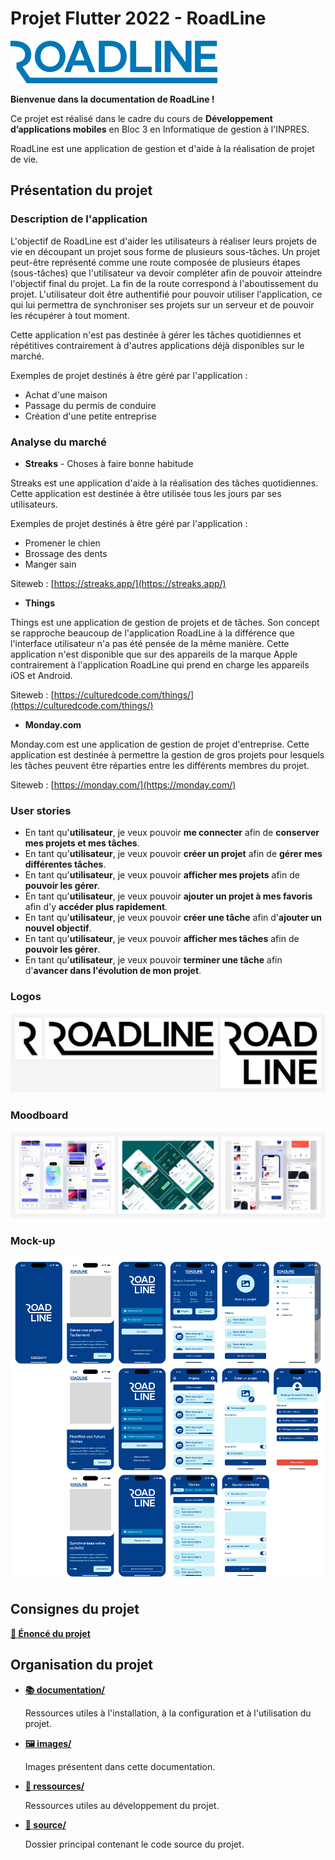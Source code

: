 # Projet Flutter 2022 - RoadLine

![APPNAME](images/logo.png)

__Bienvenue dans la documentation de RoadLine !__

Ce projet est réalisé dans le cadre du cours de **Développement d’applications mobiles** en Bloc 3 en Informatique de gestion à l'INPRES.

RoadLine est une application de gestion et d'aide à la réalisation de projet de vie.

## Présentation du projet

### Description de l'application

L'objectif de RoadLine est d'aider les utilisateurs à réaliser leurs projets de vie en découpant un projet sous forme de plusieurs sous-tâches. Un projet peut-être représenté comme une route composée de plusieurs étapes (sous-tâches) que l'utilisateur va devoir compléter afin de pouvoir atteindre l'objectif final du projet. La fin de la route correspond à l'aboutissement du projet. L'utilisateur doit être authentifié pour pouvoir utiliser l'application, ce qui lui permettra de synchroniser ses projets sur un serveur et de pouvoir les récupérer à tout moment.

Cette application n'est pas destinée à gérer les tâches quotidiennes et répétitives contrairement à d'autres applications déjà disponibles sur le marché.

Exemples de projet destinés à être géré par l'application :

- Achat d'une maison
- Passage du permis de conduire
- Création d'une petite entreprise

### Analyse du marché

- **Streaks** - Choses à faire bonne habitude

Streaks est une application d'aide à la réalisation des tâches quotidiennes. Cette application est destinée à être utilisée tous les jours par ses utilisateurs.

Exemples de projet destinés à être géré par l'application :

- Promener le chien
- Brossage des dents
- Manger sain

Siteweb : [https://streaks.app/](https://streaks.app/)

- **Things**

Things est une application de gestion de projets et de tâches. Son concept se rapproche beaucoup de l'application RoadLine à la différence que l'interface utilisateur n'a pas été pensée de la même manière. Cette application n'est disponible que sur des appareils de la marque Apple contrairement à l'application RoadLine qui prend en charge les appareils iOS et Android.

Siteweb : [https://culturedcode.com/things/](https://culturedcode.com/things/)

- **Monday.com**

Monday.com est une application de gestion de projet d'entreprise. Cette application est destinée à permettre la gestion de gros projets pour lesquels les tâches peuvent être réparties entre les différents membres du projet.

Siteweb : [https://monday.com/](https://monday.com/)

### User stories

- En tant qu'**utilisateur**, je veux pouvoir **me connecter** afin de **conserver mes projets et mes tâches**.
- En tant qu'**utilisateur**, je veux pouvoir **créer un projet** afin de **gérer mes différentes tâches**.
- En tant qu'**utilisateur**, je veux pouvoir **afficher mes projets** afin de **pouvoir les gérer**.
- En tant qu'**utilisateur**, je veux pouvoir **ajouter un projet à mes favoris** afin d'y **accéder plus rapidement**.
- En tant qu'**utilisateur**, je veux pouvoir **créer une tâche** afin d'**ajouter un nouvel objectif**.
- En tant qu'**utilisateur**, je veux pouvoir **afficher mes tâches** afin de **pouvoir les gérer**.
- En tant qu'**utilisateur**, je veux pouvoir **terminer une tâche** afin d'**avancer dans l'évolution de mon projet**.

### Logos

![Logos](images/logos.png)

### Moodboard

![Moodboard](images/moodboard.png)

### Mock-up

![Mock-up](images/mock-up.png)

## Consignes du projet

__[:page_facing_up: Énoncé du projet](ressources/enonce.pdf)__

## Organisation du projet

* __[:books: documentation/](documentation/)__

  Ressources utiles à l'installation, à la configuration et à l'utilisation du projet.

* __[:framed_picture: images/](images/)__

  Images présentent dans cette documentation.

* __[:volcano: ressources/](ressources/)__

  Ressources utiles au développement du projet.

* __[:rocket: source/](source/)__

  Dossier principal contenant le code source du projet.
